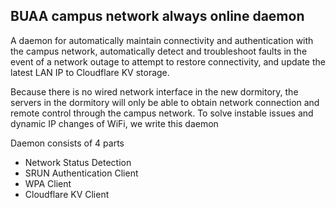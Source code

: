 ## BUAA campus network always online daemon

A daemon for automatically maintain connectivity and authentication with the campus network, 
automatically detect and troubleshoot faults in the event of a network outage to attempt to 
restore connectivity, and update the latest LAN IP to Cloudflare KV storage.

Because there is no wired network interface in the new dormitory, the servers in the dormitory 
will only be able to obtain network connection and remote control through the campus network. 
To solve instable issues and dynamic IP changes of WiFi, we write this daemon

Daemon consists of 4 parts
- Network Status Detection
- SRUN Authentication Client
- WPA Client
- Cloudflare KV Client